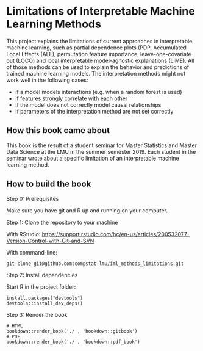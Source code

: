 # Limitations of Interpretable Machine Learning Methods

This project explains the limitations of current approaches in interpretable machine learning, such as partial dependence plots (PDP, Accumulated Local Effects (ALE), permutation feature importance, leave-one-covariate out (LOCO) and local interpretable model-agnostic explanations (LIME).
All of those methods can be used to explain the behavior and predictions of trained machine learning models.
The interpretation methods might not work well in the following cases:

- if a model models interactions (e.g. when a random forest is used)
- if features strongly correlate with each other
- if the model does not correctly model causal relationships
- if parameters of the interpretation method are not set correctly

## How this book came about

This book is the result of a student seminar for Master Statistics and Master Data Science at the LMU in the summer semester 2019.
Each student in the seminar wrote about a specific limitation of an interpretable machine learning method.

## How to build the book

Step 0: Prerequisites

Make sure you have git and R up and running on your computer.

Step 1: Clone the repository to your machine

With RStudio: https://support.rstudio.com/hc/en-us/articles/200532077-Version-Control-with-Git-and-SVN

With command-line:
```
git clone git@github.com:compstat-lmu/iml_methods_limitations.git
```

Step 2: Install dependencies

Start R in the project folder:

```
install.packages("devtools")
devtools::install_dev_deps()
```

Step 3: Render the book

```{r}
# HTML
bookdown::render_book('./', 'bookdown::gitbook')
# PDF
bookdown::render_book('./', 'bookdown::pdf_book')
```



